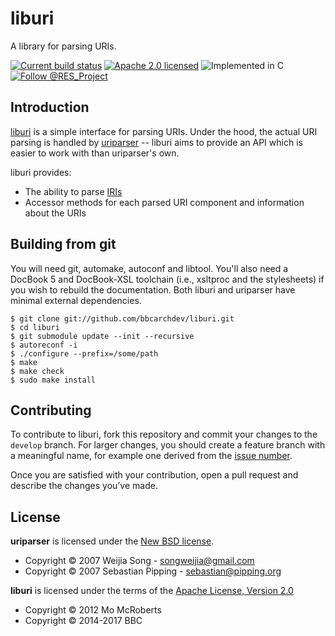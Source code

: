 # liburi

A library for parsing URIs.

[![Current build status][travis]](https://travis-ci.org/bbcarchdev/liburi)
[![Apache 2.0 licensed][license]](#license)
![Implemented in C][language]
[![Follow @RES_Project][twitter]](https://twitter.com/RES_Project)

## Introduction

[liburi](https://github.com/bbcarchdev/liburi) is a simple interface for parsing
URIs. Under the hood, the actual URI parsing is handled by
[uriparser](http://uriparser.sourceforge.net/) -- liburi aims to provide
an API which is easier to work with than uriparser's own.

liburi provides:

* The ability to parse [IRIs](http://tools.ietf.org/html/rfc3987)
* Accessor methods for each parsed URI component and information about the URIs

## Building from git

You will need git, automake, autoconf and libtool. You'll also need a
DocBook 5 and DocBook-XSL toolchain (i.e., xsltproc and the stylesheets)
if you wish to rebuild the documentation. Both liburi and uriparser have
minimal external dependencies.

    $ git clone git://github.com/bbcarchdev/liburi.git
    $ cd liburi
    $ git submodule update --init --recursive
    $ autoreconf -i
    $ ./configure --prefix=/some/path
    $ make
    $ make check
    $ sudo make install

## Contributing

To contribute to liburi, fork this repository and commit your changes to the
`develop` branch. For larger changes, you should create a feature branch with
a meaningful name, for example one derived from the [issue number](https://github.com/bbcarchdev/liburi/issues/).

Once you are satisfied with your contribution, open a pull request and describe
the changes you’ve made.

## License

**uriparser** is licensed under the [New BSD license](http://uriparser.git.sourceforge.net/git/gitweb.cgi?p=uriparser/uriparser;a=blob;f=COPYING).

* Copyright © 2007 Weijia Song - <songweijia@gmail.com>
* Copyright © 2007 Sebastian Pipping - <sebastian@pipping.org>

**liburi** is licensed under the terms of the [Apache License, Version 2.0](http://www.apache.org/licenses/LICENSE-2.0)

* Copyright © 2012 Mo McRoberts
* Copyright © 2014-2017 BBC

[travis]: https://img.shields.io/travis/bbcarchdev/liburi.svg
[license]: https://img.shields.io/badge/license-Apache%202.0-blue.svg
[language]: https://img.shields.io/badge/implemented%20in-C-yellow.svg 
[twitter]: https://img.shields.io/twitter/url/http/shields.io.svg?style=social&label=Follow%20@RES_Project
